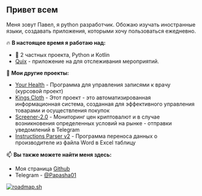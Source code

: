 ## Привет всем

Меня зовут Павел, я python разработчик. Обожаю изучать иностранные языки, создавать приложения, которыми хочу пользоваться ежедневно.

🔥 **В настоящее время я работаю над:**
 - 👀 2 частных проекта, Python и Kotlin
 - [Quix](https://github.com/Papasha01/Quix/) - приложение на для отслеживания мероприятий.

🧐 **Мои другие проекты:**
 - [Your Health](https://github.com/Papasha01/YHealthy) - Программа для управления записями к врачу (курсовой проект)
 - [Kings Cloth](https://github.com/Papasha01/KingsCloth) - Этот проект - это автоматизированная информационная система, созданная для эффективного управления товарами и осуществления покупок
 - [Screener-2.0](https://github.com/Papasha01/Screener-2.0) - Мониторинг цен криптовалют и в случае возникновения определенных условий на рынке - отправки уведомлений в Telegram 
 - [Instructions Parser v2](https://github.com/Papasha01/Instructions-Parser) - Программа переноса данных о производителе из файла Word в Excel таблицу


📫 **Вы также можете найти меня здесь:**
 - Моя страница [Github](https://github.com/Papasha01)
 - Telegram - [@Papasha01](https://t.me/Papasha01)

<a href="https://roadmap.sh"><img src="https://api.roadmap.sh/v1-badge/wide/65c55a23323fd6becf1cc56a?variant=dark&roadmaps=python%2Candroid%2Cbackend" alt="roadmap.sh"/></a>
